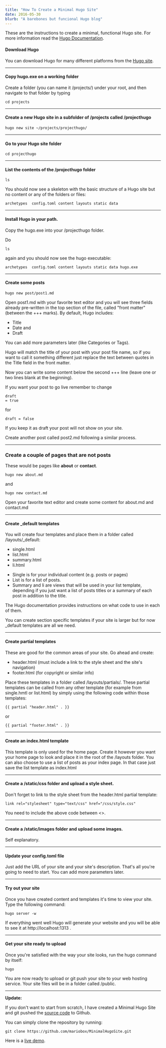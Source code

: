 ```yaml
---
title: "How To Create a Minimal Hugo Site"
date: 2016-05-30
blurb: "A barebones but funcional Hugo blog"
---
```


These are the instructions to create a minimal, functional Hugo site. For more information read the [Hugo Documentation](http://gohugo.io/overview/introduction/).

#### Download Hugo 

You can download Hugo for many different platforms from the [Hugo site](http://gohugo.io).

-----

#### Copy hugo.exe on a working folder

Create a folder (you can name it /projects/) under your root, and then navigate to that folder by typing

<pre><code>cd projects</code></pre>

-----

#### Create a new Hugo site in a subfolder of /projects called /projecthugo

<pre><code>hugo new site ~/projects/projecthugo/</code></pre>

-----

#### Go to your Hugo site folder

<pre><code>cd projecthugo</code></pre>

-----

#### List the contents of the /projecthugo folder

<pre><code>ls</code></pre>

You should now see a skeleton with the basic structure of a Hugo site but no content or any of the folders or files:

<pre><code>archetypes  config.toml content layouts static data</code></pre>

-----

#### Install Hugo in your path.

Copy the hugo.exe into your /projecthugo folder.

Do <pre><code>ls</code></pre> 

again and you should now see the hugo executable:

<pre><code>archetypes  config.toml content layouts static data hugo.exe</code></pre>

-----

#### Create some posts

<pre><code>hugo new post/post1.md</code></pre>

Open post1.md with your favorite text editor and you will see three fields already pre-written in the top section of the file, called "front matter" (between the +++ marks). By default, Hugo includes:

* Title
* Date and 
* Draft 

You can add more parameters later (like Categories or Tags).

Hugo will match the title of your post with your post file name, so if you want to call it something different just replace the text between quotes in the Title field in the front matter.

Now you can write some content below the second +++ line (leave one or two lines blank at the beginning).

If you want your post to go live remember to change <pre><code>draft = true</pre></code> for <pre><code>draft = false</code></pre>

If you keep it as draft your post will not show on your site.

Create another post called post2.md following a similar process.

-----

### Create a couple of pages that are not posts

These would be pages like **about** or **contact**.

<pre><code>hugo new about.md</code></pre>

and

<pre><code>hugo new contact.md</code></pre>

Open your favorite text editor and create some content for about.md and contact.md

-----

#### Create _default templates

You will create four templates and place them in a folder called /layouts/_default:

- single.html
- list.html
- summary.html
- li.html

* Single is for your individual content (e.g. posts or pages)
* List is for a list of posts.
* Summary and li are views that will be used in your list template, depending if you just want a list of posts titles or a summary of each post in addition to the title.

The Hugo documentation provides instructions on what code to use in each of them.

You can create section specific templates if your site is larger but for now _default templates are all we need.

-----

#### Create partial templates

These are good for the common areas of your site. Go ahead and create:

* header.html (must include a link to the style sheet and the site's navigation)
* footer.html (for copyright or similar info)

Place these templates in a folder called /layouts/partials/. These partial templates can be called from any other template (for example from single.hmtl or list.html) by simply using the following code within those templates:

<pre><code>{{ partial "header.html" . }}</code></pre>

or 

<pre><code>{{ partial "footer.html" . }}</code></pre>

-----

#### Create an index.html template

This template is only used for the home page. Create it however you want your home page to look and place it in the root of the /layouts folder.  You can also choose to use a list of posts as your index page. In that case just save the list template as index.html

-----

#### Create a /static/css folder and upload a style sheet.

Don't forget to link to the style sheet from the header.html partial template:

<pre><code>link rel="stylesheet" type="text/css" href="/css/style.css"</code></pre>

You need to include the above code between <>.

-----

#### Create a /static/images folder and upload some images.

Self explanatory.

-----

#### Update your config.toml file

Just add the URL of your site and your site's description. That's all you're going to need to start. You can add more parameters later.

-----

#### Try out your site

Once you have created content and templates it's time to view your site. Type the following command:

<pre><code>hugo server -w</code></pre>

If everything went well Hugo will generate your website and you will be able to see it at http://localhost:1313 . 

-----

#### Get your site ready to upload

Once you're satisfied with the way your site looks, run the hugo command by itself:

<pre><code>hugo</code></pre>

You are now ready to upload or git push your site to your web hosting service. Your site files will be in a folder called /public.

-----

**Update:**

If you don't want to start from scratch, I have created a Minimal Hugo Site and git pushed the [source code](https://github.com/mariobox/MinimalHugoSite) to Github. 

You can simply clone the repository by running:

<pre><code>git clone https://github.com/mariobox/MinimalHugoSite.git</code></pre>

Here is a [live demo](http://www.mariosanchez.org/minimalhugodemo/).